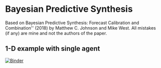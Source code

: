 # Bayesian Predictive Synthesis
Based on Bayesian Predictive Synthesis: Forecast Calibration and Combination'' (2018) by Matthew C. Johnson and Mike West. All mistakes (if any) are mine and not the authors of the paper.

## 1-D example with single agent
[![Binder](https://mybinder.org/badge_logo.svg)](https://mybinder.org/v2/gh/dbernaciak/BPS-app/main?urlpath=voila%2Frender%2Fbps_app.ipynb)
